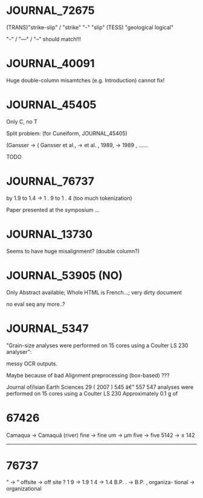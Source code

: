 # JOURNAL_72675

(TRANS)"strike-slip" / "strike" "-" "slip" (TESS)
"geological logical"

"-" / "—" / "–" should match!!!

# JOURNAL_40091

Huge double-column misamtches (e.g. Introduction)
cannot fix!


# JOURNAL_45405

Only C, no T

Split problem:  (for Cuneiform, JOURNAL_45405)

(Gansser -> ( Gansser
et al., -> et al. ,
1989, -> 1989 ,
......

TODO

# JOURNAL_76737

by 1.9 to 1.4 -> 1 . 9 to 1 . 4 (too much tokenization)

Paper presented at the symposium ...


# JOURNAL_13730

Seems to have huge misalignment?
(double column?)

# JOURNAL_53905 (NO)

Only Abstract available; Whole HTML is French...; very dirty document

no eval seq any more..?

# JOURNAL_5347

"Grain-size analyses were performed on 15 cores using a Coulter LS 230 analyser":

messy OCR outputs.

Maybe because of bad Alignment preprocessing (box-based) ???

Journal
of/lsian
Earth
Sciences
29
(
2007
)
545
â€”
557
547
analyses
were
performed
on
15
cores
using
a
Coulter
LS
230
Approximately
0.1
g
of

# 67426

Camaqua -> Camaquã (river)
ﬁne -> fine
um -> μm
ﬁve -> five
5142 -> ≤ 142


--------------


# 76737

  " -> ”
  offsite -> off site
? 1 9 -> 1.9 
  1 4 -> 1.4
  B.P. . -> B.P. ,
  organiza- tional -> organizational


